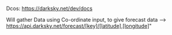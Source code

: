 Dcos: https://darksky.net/dev/docs

Will gather Data using Co-ordinate input, to give forecast data
--> https://api.darksky.net/forecast/[key]/[latitude],[longitude]"
